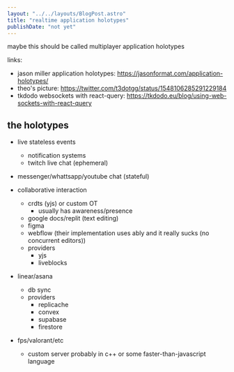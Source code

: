 ```yaml
---
layout: "../../layouts/BlogPost.astro"
title: "realtime application holotypes"
publishDate: "not yet"
---
```


maybe this should be called multiplayer application holotypes

links:
- jason miller application holotypes: https://jasonformat.com/application-holotypes/
- theo's picture: https://twitter.com/t3dotgg/status/1548106285291229184
- tkdodo websockets with react-query: https://tkdodo.eu/blog/using-web-sockets-with-react-query


## the holotypes

- live stateless events
  - notification systems
  - twitch live chat (ephemeral)
- messenger/whattsapp/youtube chat (stateful)
- collaborative interaction
  - crdts (yjs) or custom OT
    - usually has awareness/presence
  - google docs/replit (text editing)
  - figma
  - webflow (their implementation uses ably and it really sucks (no concurrent editors))
  - providers
    - yjs
    - liveblocks
- linear/asana
  - db sync
  - providers
    - replicache
    - convex
    - supabase
    - firestore

- fps/valorant/etc
  - custom server probably in c++ or some faster-than-javascript language